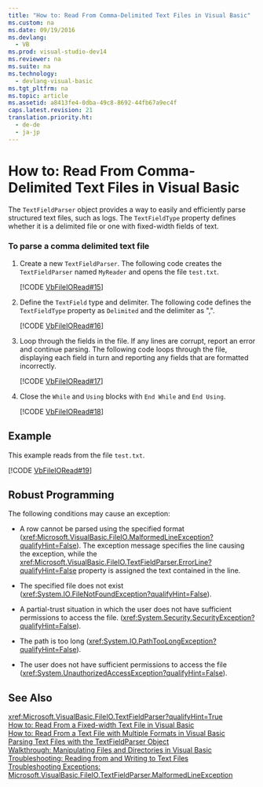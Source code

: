 ```yaml
---
title: "How to: Read From Comma-Delimited Text Files in Visual Basic"
ms.custom: na
ms.date: 09/19/2016
ms.devlang: 
  - VB
ms.prod: visual-studio-dev14
ms.reviewer: na
ms.suite: na
ms.technology: 
  - devlang-visual-basic
ms.tgt_pltfrm: na
ms.topic: article
ms.assetid: a8413fe4-0dba-49c8-8692-44fb67a9ec4f
caps.latest.revision: 21
translation.priority.ht: 
  - de-de
  - ja-jp
---
```

# How to: Read From Comma-Delimited Text Files in Visual Basic
The `TextFieldParser` object provides a way to easily and efficiently parse structured text files, such as logs. The `TextFieldType` property defines whether it is a delimited file or one with fixed-width fields of text.  
  
### To parse a comma delimited text file  
  
1.  Create a new `TextFieldParser`. The following code creates the `TextFieldParser` named `MyReader` and opens the file `test.txt`.  
  
     [!CODE [VbFileIORead#15](../CodeSnippet/VS_Snippets_VBCSharp/VbFileIORead#15)]  
  
2.  Define the `TextField` type and delimiter. The following code defines the `TextFieldType` property as `Delimited` and the delimiter as ",".  
  
     [!CODE [VbFileIORead#16](../CodeSnippet/VS_Snippets_VBCSharp/VbFileIORead#16)]  
  
3.  Loop through the fields in the file. If any lines are corrupt, report an error and continue parsing. The following code loops through the file, displaying each field in turn and reporting any fields that are formatted incorrectly.  
  
     [!CODE [VbFileIORead#17](../CodeSnippet/VS_Snippets_VBCSharp/VbFileIORead#17)]  
  
4.  Close the `While` and `Using` blocks with `End While` and `End Using`.  
  
     [!CODE [VbFileIORead#18](../CodeSnippet/VS_Snippets_VBCSharp/VbFileIORead#18)]  
  
## Example  
 This example reads from the file `test.txt`.  
  
 [!CODE [VbFileIORead#19](../CodeSnippet/VS_Snippets_VBCSharp/VbFileIORead#19)]  
  
## Robust Programming  
 The following conditions may cause an exception:  
  
-   A row cannot be parsed using the specified format (<xref:Microsoft.VisualBasic.FileIO.MalformedLineException?qualifyHint=False>). The exception message specifies the line causing the exception, while the <xref:Microsoft.VisualBasic.FileIO.TextFieldParser.ErrorLine?qualifyHint=False> property is assigned the text contained in the line.  
  
-   The specified file does not exist (<xref:System.IO.FileNotFoundException?qualifyHint=False>).  
  
-   A partial-trust situation in which the user does not have sufficient permissions to access the file. (<xref:System.Security.SecurityException?qualifyHint=False>).  
  
-   The path is too long (<xref:System.IO.PathTooLongException?qualifyHint=False>).  
  
-   The user does not have sufficient permissions to access the file (<xref:System.UnauthorizedAccessException?qualifyHint=False>).  
  
## See Also  
 <xref:Microsoft.VisualBasic.FileIO.TextFieldParser?qualifyHint=True>   
 [How to: Read From a Fixed-width Text File in Visual Basic](../Topic/How%20to:%20Read%20From%20Fixed-width%20Text%20Files%20in%20Visual%20Basic.md)   
 [How to: Read From a Text File with Multiple Formats in Visual Basic](../Topic/How%20to:%20Read%20From%20Text%20Files%20with%20Multiple%20Formats%20in%20Visual%20Basic.md)   
 [Parsing Text Files with the TextFieldParser Object](../vs140/Parsing-Text-Files-with-the-TextFieldParser-Object--Visual-Basic-.md)   
 [Walkthrough: Manipulating Files and Directories in Visual Basic](../vs140/Walkthrough--Manipulating-Files-and-Directories-in-Visual-Basic.md)   
 [Troubleshooting: Reading from and Writing to Text Files](../vs140/Troubleshooting--Reading-from-and-Writing-to-Text-Files--Visual-Basic-.md)   
 [Troubleshooting Exceptions: Microsoft.VisualBasic.FileIO.TextFieldParser.MalformedLineException](../Topic/Troubleshooting%20Exceptions:%20Microsoft.VisualBasic.FileIO.TextFieldParser.MalformedLineException.md)